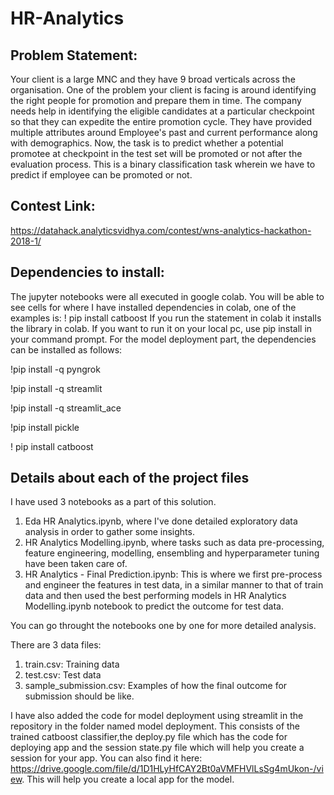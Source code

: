 # HR-Analytics

## Problem Statement: 
Your client is a large MNC and they have 9 broad verticals across the organisation. One of the problem your client is facing is around identifying the right people for promotion  and prepare them in time. The company needs help in identifying the eligible candidates at a particular checkpoint so that they can expedite the entire promotion cycle. They have provided multiple attributes around Employee's past and current performance along with demographics. Now, the task is to predict whether a potential promotee at checkpoint in the test set will be promoted or not after the evaluation process. This is a binary classification task wherein we have to predict if employee can be promoted or not.


## Contest Link: 
https://datahack.analyticsvidhya.com/contest/wns-analytics-hackathon-2018-1/

## Dependencies to install:

The jupyter notebooks were all executed in google colab. You will be able to see cells for where I have installed dependencies in colab, one of the examples is: 
! pip install catboost 
If you run the statement in colab it installs the library in colab. If you want to run it on your local pc, use pip install in your command prompt.
For the model deployment part, the dependencies can be installed as follows:

!pip install -q pyngrok

!pip install -q streamlit

!pip install -q streamlit_ace

!pip install pickle

! pip install catboost


## Details about each of the project files
I have used 3 notebooks as a part of this solution.
1. Eda HR Analytics.ipynb, where I've done detailed exploratory data analysis in order to gather some insights.
2. HR Analytics Modelling.ipynb, where tasks such as data pre-processing, feature engineering, modelling, ensembling and hyperparameter tuning have been taken care of. 
3. HR Analytics - Final Prediction.ipynb: This is where we first pre-process and engineer the features in test data, in a similar manner to that of train data and then used the best performing models in HR Analytics Modelling.ipynb notebook to predict the outcome for test data.

You can go throught the notebooks one by one for more detailed analysis.

There are 3 data files:
1. train.csv: Training data
2. test.csv: Test data
3. sample_submission.csv: Examples of how the final outcome for submission should be like. 

I have also added the code for model deployment using streamlit in the repository in the folder named model deployment. This consists of the trained catboost classifier,the deploy.py file which has the code for deploying app and the session state.py file which will help you create a session for your app. You can also find it here: https://drive.google.com/file/d/1D1HLyHfCAY2Bt0aVMFHVlLsSg4mUkon-/view. This will help you create a local app for the model.


